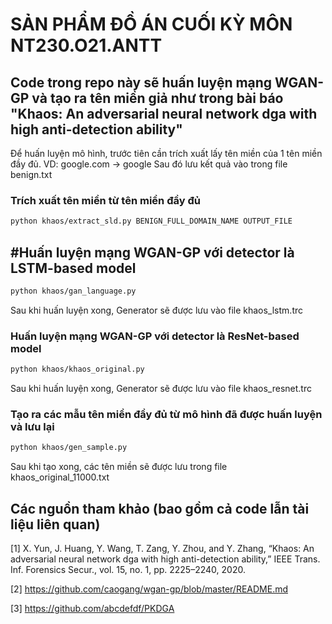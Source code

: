 # SẢN PHẨM ĐỒ ÁN CUỐI KỲ MÔN NT230.O21.ANTT

## Code trong repo này sẽ huấn luyện mạng WGAN-GP và tạo ra tên miền giả như trong bài báo "Khaos: An adversarial neural network dga with high anti-detection ability"

Để huấn luyện mô hình, trước tiên cần trích xuất lấy tên miền của 1 tên miền đầy đủ. VD: google.com -> google
Sau đó lưu kết quả vào trong file benign.txt

### Trích xuất tên miền từ tên miền đầy đủ

```bash
python khaos/extract_sld.py BENIGN_FULL_DOMAIN_NAME OUTPUT_FILE
```

## #Huấn luyện mạng WGAN-GP với detector là LSTM-based model
```bash
python khaos/gan_language.py
```
Sau khi huấn luyện xong, Generator sẽ được lưu vào file khaos_lstm.trc

### Huấn luyện mạng WGAN-GP với detector là ResNet-based model
```bash
python khaos/khaos_original.py
```

Sau khi huấn luyện xong, Generator sẽ được lưu vào file khaos_resnet.trc

### Tạo ra các mẫu tên miền đầy đủ từ mô hình đã được huấn luyện và lưu lại
```bash
python khaos/gen_sample.py
```

Sau khi tạo xong, các tên miền sẽ được lưu trong file khaos_original_11000.txt

## Các nguồn tham khảo (bao gồm cả code lẫn tài liệu liên quan)

[1] X. Yun, J. Huang, Y. Wang, T. Zang, Y. Zhou, and Y. Zhang, “Khaos: An adversarial neural network dga with high anti-detection ability,” IEEE Trans. Inf. Forensics Secur., vol. 15, no. 1, pp. 2225–2240, 2020.

[2] https://github.com/caogang/wgan-gp/blob/master/README.md

[3] https://github.com/abcdefdf/PKDGA
